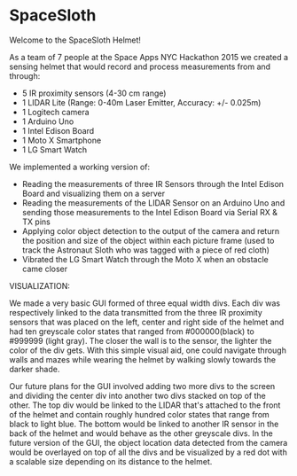 # SpaceSloth
Welcome to the SpaceSloth Helmet!

As a team of 7 people at the Space Apps NYC Hackathon 2015 we created a sensing helmet that would record and process measurements from and through:
* 5 IR proximity sensors (4-30 cm range) 
* 1 LIDAR Lite (Range: 0-40m Laser Emitter, Accuracy: +/- 0.025m) 
* 1 Logitech camera 
* 1 Arduino Uno 
* 1 Intel Edison Board 
* 1 Moto X Smartphone 
* 1 LG Smart Watch 

We implemented a working version of:
* Reading the measurements of three IR Sensors through the Intel Edison Board and visualizing them on a server 
* Reading the measurements of the LIDAR Sensor on an Arduino Uno and sending those measurements to the Intel Edison Board via Serial RX & TX pins 
* Applying color object detection to the output of the camera and return the position and size of the object within each picture frame (used to track the Astronaut Sloth who was tagged with a piece of red cloth) 
* Vibrated the LG Smart Watch through the Moto X when an obstacle came closer

VISUALIZATION:

We made a very basic GUI formed of three equal width divs. Each div was respectively linked to the data transmitted from the three IR proximity sensors that was placed on the left, center and right side of the helmet and had ten greyscale color states that ranged from #000000(black) to #999999 (light gray). The closer the wall is to the sensor, the lighter the color of the div gets. With this simple visual aid, one could navigate through walls and mazes while wearing the helmet by walking slowly towards the darker shade. 

Our future plans for the GUI involved adding two more divs to the screen and dividing the center div into another two divs stacked on top of the other. The top div would be linked to the LIDAR that's attached to the front of the helmet and contain roughly hundred color states that range from black to light blue. The bottom would be linked to another IR sensor in the back of the helmet and would behave as the other greyscale divs. 
In the future version of the GUI, the object location data detected from the camera would be overlayed on top of all the divs and be visualized by a red dot with a scalable size depending on its distance to the helmet.
